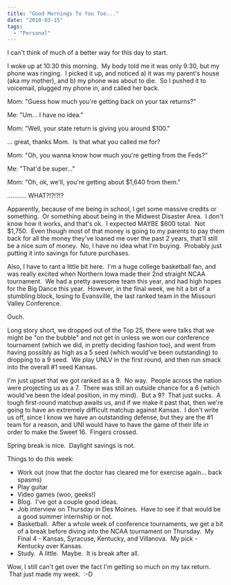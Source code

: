 ```yaml
---
title: "Good Mornings To You Too..."
date: "2010-03-15"
tags:
  - "Personal"
---
```


I can't think of much of a better way for this day to start.

I woke up at 10:30 this morning.  My body told me it was only 9:30, but my phone was ringing.  I picked it up, and noticed a) it was my parent's house (aka my mother), and b) my phone was about to die.  So I pushed it to voicemail, plugged my phone in, and called her back.

Mom: "Guess how much you're getting back on your tax returns?"

Me: "Um... I have no idea."

Mom: "Well, your state return is giving you around $100."

... great, thanks Mom.  Is that what you called me for?

Mom: "Oh, you wanna know how much you're getting from the Feds?"

Me: "That'd be super..."

Mom: "Oh, ok, we'll, you're getting about $1,640 from them."

........... WHAT?!?!?!?

Apparently, because of me being in school, I get some massive credits or something.  Or something about being in the Midwest Disaster Area.  I don't know how it works, and that's ok.  I expected MAYBE $600 total.  Not $1,750.  Even though most of that money is going to my parents to pay them back for all the money they've loaned me over the past 2 years, that'll still be a nice sum of money.  No, I have no idea what I'm buying.  Probably just putting it into savings for future purchases.

Also, I have to rant a little bit here.  I'm a huge college basketball fan, and was really excited when Northern Iowa made their 2nd straight NCAA tournament.  We had a pretty awesome team this year, and had high hopes for the Big Dance this year.  However, in the final week, we hit a bit of a stumbling block, losing to Evansville, the last ranked team in the Missouri Valley Conference.

Ouch.

Long story short, we dropped out of the Top 25, there were talks that we might be "on the bubble" and not get in unless we won our conference tournament (which we did, in pretty deciding fashion too), and went from having possibly as high as a 5 seed (which would've been outstanding) to dropping to a 9 seed.  We play UNLV in the first round, and then run smack into the overall #1 seed Kansas.

I'm just upset that we got ranked as a 9.  No way.  People across the nation were projecting us as a 7.  There was still an outside chance for a 6 (which would've been the ideal position, in my mind).  But a 9?  That just sucks.  A tough first-round matchup awaits us, and if we make it past that, then we're going to have an extremely difficult matchup against Kansas.  I don't write us off, since I know we have an outstanding defense, but they are the #1 team for a reason, and UNI would have to have the game of their life in order to make the Sweet 16.  Fingers crossed.

Spring break is nice.  Daylight savings is not.

Things to do this week:

- Work out (now that the doctor has cleared me for exercise again... back spasms)
- Play guitar
- Video games (woo, geeks!)
- Blog.  I've got a couple good ideas.
- Job interview on Thursday in Des Moines.  Have to see if that would be a good summer internship or not.
- Basketball.  After a whole week of conference tournaments, we get a bit of a break before diving into the NCAA tournament on Thursday.  My Final 4 - Kansas, Syracuse, Kentucky, and Villanova.  My pick - Kentucky over Kansas.
- Study.  A little.  Maybe.  It is break after all.

Wow, I still can't get over the fact I'm getting so much on my tax return.  That just made my week.  :-D

